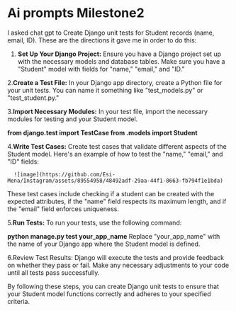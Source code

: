# Ai prompts Milestone2
I asked chat gpt to Create Django unit tests for Student records (name, email, ID).
These are the directions it gave me in order to do this:

1. **Set Up Your Django Project:**
Ensure you have a Django project set up with the necessary models and database tables. Make sure you have a "Student" model with fields for "name," "email," and "ID."

2.**Create a Test File:**
In your Django app directory, create a Python file for your unit tests. You can name it something like "test_models.py" or "test_student.py."

3.**Import Necessary Modules:**
In your test file, import the necessary modules for testing and your Student model.

**from django.test import TestCase
from .models import Student**

4.**Write Test Cases:**
Create test cases that validate different aspects of the Student model. Here's an example of how to test the "name," "email," and "ID" fields:


      ![image](https://github.com/Esi-Mena/Instagram/assets/89554958/48492adf-29aa-44f1-8663-fb794f1e1bda)

These test cases include checking if a student can be created with the expected attributes, if the "name" field respects its maximum length, and if the "email" field enforces uniqueness.

5.**Run Tests:**
To run your tests, use the following command:

**python manage.py test your_app_name**
Replace "your_app_name" with the name of your Django app where the Student model is defined.

6.Review Test Results:
Django will execute the tests and provide feedback on whether they pass or fail. Make any necessary adjustments to your code until all tests pass successfully.

By following these steps, you can create Django unit tests to ensure that your Student model functions correctly and adheres to your specified criteria.
